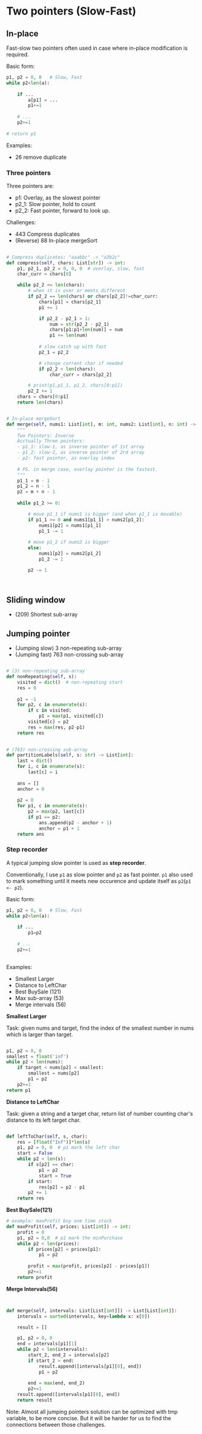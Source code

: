 # Two pointers (Slow-Fast)

## In-place

Fast-slow two pointers often used in case where in-place modification is required.

Basic form:

```python
p1, p2 = 0, 0   # Slow, Fast
while p2<len(a):
    
    if ...
        a[p1] = ...
        p1+=1
    
    # ...
    p2+=1
    
# return p1
```

Examples:
- 26 remove duplicate


### Three pointers

Three pointers are:
- p1: Overlay, as the slowest pointer
- p2_1: Slow pointer, hold to count
- p2_2: Fast pointer, forward to look up.

Challenges:
- 443 Compress duplicates
- (Reverse) 88 In-place mergeSort

```python
        
# Compress duplicates: "aaabbc" -> "a3b2c"
def compress(self, chars: List[str]) -> int:
    p1, p2_1, p2_2 = 0, 0, 0  # overlay, slow, fast
    char_curr = chars[0]

    while p2_2 <= len(chars):
        # when it is over or meets different
        if p2_2 == len(chars) or chars[p2_2]!=char_curr:
            chars[p1] = chars[p2_1]
            p1 += 1

            if p2_2 - p2_1 > 1:
                num = str(p2_2 - p2_1)
                chars[p1:p1+len(num)] = num
                p1 += len(num)
            
            # slow catch up with fast
            p2_1 = p2_2

            # change current char if needed
            if p2_2 < len(chars):
                char_curr = chars[p2_2]

        # print(p1,p1_1, p1_2, chars[0:p1])
        p2_2 += 1
    chars = chars[0:p1]
    return len(chars)


# In-place mergeSort
def merge(self, nums1: List[int], m: int, nums2: List[int], n: int) -> None:
    """
    Two Pointers: Inverse 
    Acctually Three pointers:
    - p1_1: slow-1, as inverse pointer of 1st array
    - p1_2: slow-2, as inverse pointer of 2rd array
    - p2: fast pointer, as overlay index
    
    # PS. in merge case, overlay pointer is the fastest.
    """
    p1_1 = m - 1
    p1_2 = n - 1
    p2 = m + n - 1
    
    while p1_2 >= 0:

        # move p1_1 if nums1 is bigger (and when p1_1 is movable)
        if p1_1 >= 0 and nums1[p1_1] > nums2[p1_2]:
            nums1[p2] = nums1[p1_1]
            p1_1 -= 1
        
        # move p1_2 if nums2 is bigger
        else:
            nums1[p2] = nums2[p1_2]
            p1_2 -= 1

        p2 -= 1

        

```

## Sliding window

- (209) Shortest sub-array

## Jumping pointer
- (Jumping slow) 3 non-repeating sub-array
- (Jumping fast) 763 non-crossing sub-array

```python

# (3) non-repeating sub-array
def nonRepeating(self, s):
    visited = dict()  # non-repeating start
    res = 0
    
    p1 = -1
    for p2, c in enumerate(s):
        if c in visited:
            p1 = max(p1, visited[c])
        visited[c] = p2
        res = max(res, p2-p1)
    return res        
        

# (763) non-crossing sub-array
def partitionLabels(self, s: str) -> List[int]:
    last = dict()
    for i, c in enumerate(s):
        last[c] = i
    
    ans = []
    anchor = 0
    
    p2 = 0
    for p1, c in enumerate(s):
        p2 = max(p2, last[c])
        if p1 == p2:
            ans.append(p2 - anchor + 1)
            anchor = p1 + 1  
    return ans


```

### Step recorder

A typical jumping slow pointer is used as **step recorder**.

Conventionally, I use `p1` as slow pointer and `p2` as fast pointer.
`p1` also used to mark something until it meets new occurence and update itself as `p2`(`p1 <- p2`).

Basic form:

```python
p1, p2 = 0, 0   # Slow, Fast
while p2<len(a):
    
    if ...
        p1=p2
    
    # ...
    p2+=1
    
```

Examples:
- Smallest Larger
- Distance to LeftChar
- Best BuySale (121)
- Max sub-array (53)
- Merge intervals (56)

**Smallest Larger**

Task: given nums and target, find the index of the smallest number in nums which is larger than target.

```python

p1, p2 = 0, 0
smallest = float('inf')
while p2 < len(nums):
    if target < nums[p2] < smallest:
        smallest = nums[p2]
        p1 = p2
    p2+=1
return p1

```

**Distance to LeftChar**

Task: given a string and a target char, return list of number counting char's distance to its left target char.

```python

def leftToChar(self, s, char):
    res = [float("Inf")]*len(s)
    p1, p2 = 0, 0  # p1 mark the left char
    start = False
    while p2 < len(s):
        if s[p2] == char:
            p1 = p2
            start = True
        if start:
            res[p2] = p2 - p1
        p2 += 1
    return res

```


**Best BuySale(121)**

```python
# example: maxProfit buy one time stock
def maxProfit(self, prices: List[int]) -> int:
    profit = 0
    p1, p2 = 0,0  # p1 mark the minPurchase
    while p2 < len(prices):
        if prices[p2] < prices[p1]:
            p1 = p2
        
        profit = max(profit, prices[p2] - prices[p1])
        p2+=1
    return profit

```

**Merge Intervals(56)**

```python


def merge(self, intervals: List[List[int]]) -> List[List[int]]:
    intervals = sorted(intervals, key=lambda x: x[0])

    result = []

    p1, p2 = 0, 0
    end = intervals[p1][1]
    while p2 < len(intervals):
        start_2, end_2 = intervals[p2]
        if start_2 > end:
            result.append([intervals[p1][0], end])
            p1 = p2
            
        end = max(end, end_2)
        p2+=1
    result.append([intervals[p1][0], end])
    return result

```

Note: Almost all jumping pointers solution can be optimized with tmp variable, to be more concise. 
But it will be harder for us to find the connections between those challenges.
